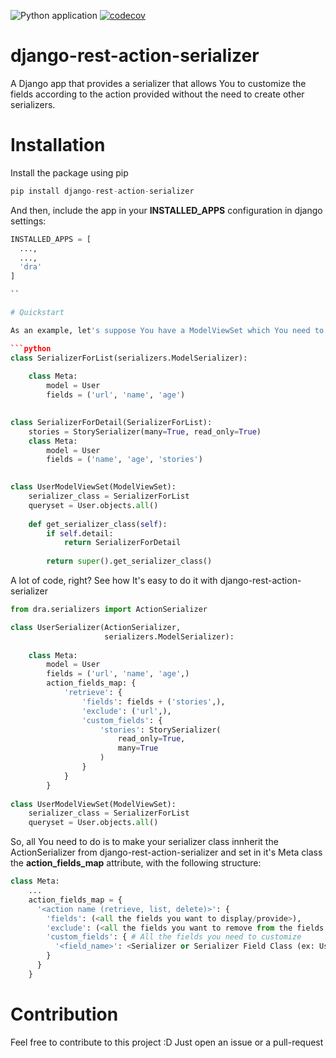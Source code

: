 ![Python application](https://github.com/brunobarretofreitas/django-rest-action-serializer/workflows/Python%20application/badge.svg) [![codecov](https://codecov.io/gh/brunobarretofreitas/django-rest-action-serializer/branch/master/graph/badge.svg)](https://codecov.io/gh/brunobarretofreitas/django-rest-action-serializer)

# django-rest-action-serializer
A Django app that provides a serializer that allows You to customize the fields according to the action provided without the need to create other serializers.

# Installation
Install the package using pip

```python
pip install django-rest-action-serializer
```
And then, include the app in your **INSTALLED_APPS** configuration in django settings:
```python
INSTALLED_APPS = [
  ...,
  ...,
  'dra'
]

``

# Quickstart

As an example, let's suppose You have a ModelViewSet which You need to display different fields in the list action and in the retrieve action. Without django-rest-action-serializer, You would do:

```python
class SerializerForList(serializers.ModelSerializer):
  
    class Meta:
        model = User
        fields = ('url', 'name', 'age')
    

class SerializerForDetail(SerializerForList):
    stories = StorySerializer(many=True, read_only=True)
    class Meta:
        model = User
        fields = ('name', 'age', 'stories')
    

class UserModelViewSet(ModelViewSet):
    serializer_class = SerializerForList
    queryset = User.objects.all()
    
    def get_serializer_class(self):
        if self.detail:
            return SerializerForDetail
        
        return super().get_serializer_class()
```

A lot of code, right? See how It's easy to do it with django-rest-action-serializer

```python
from dra.serializers import ActionSerializer

class UserSerializer(ActionSerializer,
                     serializers.ModelSerializer):
    
    class Meta:
        model = User
        fields = ('url', 'name', 'age',)
        action_fields_map: {
            'retrieve': {
                'fields': fields + ('stories',),
                'exclude': ('url',),
                'custom_fields': {
                    'stories': StorySerializer(
                        read_only=True,
                        many=True
                    )
                }
            }
        }
        
class UserModelViewSet(ModelViewSet):
    serializer_class = SerializerForList
    queryset = User.objects.all()
```

So, all You need to do is to make your serializer class innherit the ActionSerializer from django-rest-action-serializer and set in it's Meta class the **action_fields_map** attribute, with the following structure:

```python
class Meta:
    ...
    action_fields_map = {
      '<action name (retrieve, list, delete)>': {
        'fields': (<all the fields you want to display/provide>),
        'exclude': (<all the fields you want to remove from the fields attribute>),
        'custom_fields': { # All the fields you need to customize
          '<field_name>': <Serializer or Serializer Field Class (ex: UserSerializer, SerializerMethodField)>
        }
      }
    }
```

# Contribution
Feel free to contribute to this project :D Just open an issue or a pull-request
